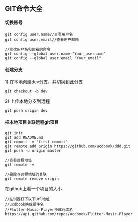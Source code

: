 ## GIT命令大全

#### 切换账号

```
git config user.name//查看用户名
git config user.email//查看用户邮箱

//修改用户名和邮箱的命令
git config --global user.name "Your_username"
git config --global user.email "Your_email"
```

#### 创建分支

1\) 在本地创建dev分支、并切换到此分支

```
git checkout -b dev
```

2\) 上传本地分支到远程

```
git push origin dev
```

#### 把本地项目关联远程git项目

```
git init
git add README.md
git commit -m "first commit"
git remote add origin https://github.com/ucdbook/ddd.git
git push -u origin master

//查看远程地址
git remote -v

//删除与远程地址的关联
git remote remove origin
```

在github上看一个项目的大小

```
//在浏器打下以下Url地址
//ucdbook换成组件名
//Flutter-Music-Player换成仓库名
https://api.github.com/repos/ucdbook/Flutter-Music-Player
```



